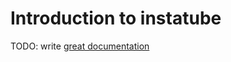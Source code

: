 # Introduction to instatube

TODO: write [great documentation](http://jacobian.org/writing/what-to-write/)
